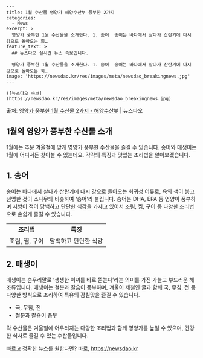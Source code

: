     ---
    title: 1월 수산물 영양가 해양수산부 풍부한 2가지
    categories:
      - News
    excerpt: >
      영양가 풍부한 1월 수산물을 소개한다. 1. 송어  송어는 바다에서 살다가 산란기에 다시 강으로 돌아오는 회…
    feature_text: >
      ## 뉴스다오 실시간 뉴스 속보입니다.
    
      영양가 풍부한 1월 수산물을 소개한다. 1. 송어  송어는 바다에서 살다가 산란기에 다시 강으로 돌아오는 회…
    image: 'https://newsdao.kr/res/images/meta/newsdao_breakingnews.jpg'
    ---
    
    ![뉴스다오 속보](https://newsdao.kr/res/images/meta/newsdao_breakingnews.jpg)

<p>출처: <a href="https://newsdao.kr/2953" rel="dofollow">영양가 풍부한 1월 수산물 2가지 - 해양수산부</a> | 뉴스다오</p>

<h2 data-ke-size="size26">1월의 영양가 풍부한 수산물 소개</h2>
<p data-ke-size="size16">1월에는 추운 겨울철에 맞게 영양가 풍부한 수산물을 즐길 수 있습니다. 송어와 매생이는 1월에 어디서든 찾아볼 수 있는데요. 각각의 특징과 맛있는 조리법을 알아보겠습니다.</p>

<h2 data-ke-size="size24">1. 송어</h2>
<p data-ke-size="size16">송어는 바다에서 살다가 산란기에 다시 강으로 돌아오는 회귀성 어류로, 육의 색이 붉고 선명한 것이 소나무와 비슷하여 ‘송어’라 불립니다. 송어는 DHA, EPA 등 영양이 풍부하며 지방이 적어 담백하고 단단한 식감을 가지고 있어서 조림, 찜, 구이 등 다양한 조리법으로 손쉽게 즐길 수 있습니다.</p>

<table>
	<tr>
		<td style="text-align: center; height: 17px;"><b>조리법</b></td>
		<td style="text-align: center; height: 17px;"><b>특징</b></td>
	</tr>
	<tr>
		<td style="text-align: left; height: 17px;">조림, 찜, 구이</td>
		<td style="text-align: left; height: 17px;">담백하고 단단한 식감</td>
	</tr>
</table>

<h2 data-ke-size="size24">2. 매생이</h2>
<p data-ke-size="size16">매생이는 순우리말로 ‘생생한 이끼를 바로 뜯는다’라는 의미를 가진 가늘고 부드러운 해조류입니다. 매생이는 철분과 칼슘이 풍부하며, 겨울이 제철인 굴과 함께 국, 무침, 전 등 다양한 방식으로 조리하여 특유의 감칠맛을 즐길 수 있습니다.</p>

<ul>
	<li>국, 무침, 전</li>
	<li>철분과 칼슘이 풍부</li>
</ul>

<p data-ke-size="size16">각 수산물은 겨울철에 어우러지는 다양한 조리법과 함께 영양가를 높일 수 있으며, 건강한 식사로 즐길 수 있는 수산물입니다.</p>
<p data-ke-size="size16"></p> 

빠르고 정확한 뉴스를 원한다면? 바로, <a href="https://newsdao.kr" rel="dofollow">https://newsdao.kr</a>


    
